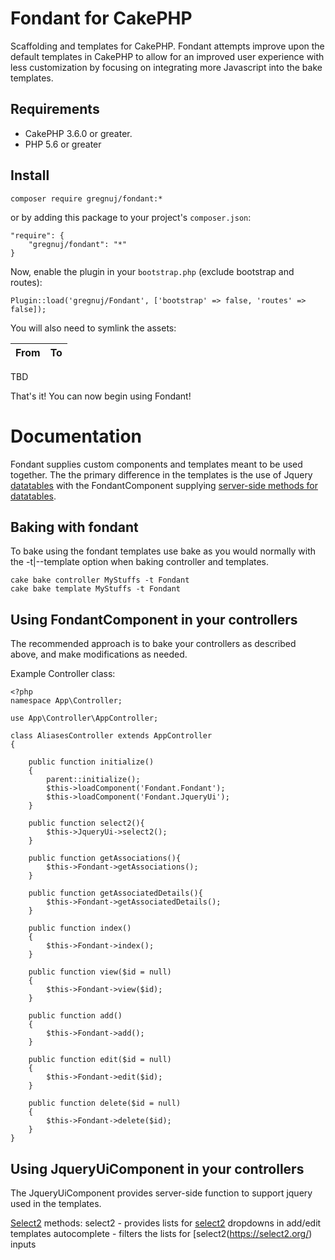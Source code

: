 # Fondant for CakePHP

Scaffolding and templates for CakePHP.
Fondant attempts improve upon the default templates in CakePHP to allow for an improved user experience with less customization by focusing on integrating more Javascript into the bake templates. 

## Requirements

* CakePHP 3.6.0 or greater.
* PHP 5.6 or greater

## Install

```
composer require gregnuj/fondant:*
```

or by adding this package to your project's `composer.json`:

```
"require": {
	"gregnuj/fondant": "*"
}
```

Now, enable the plugin in your `bootstrap.php` (exclude bootstrap and routes):

```
Plugin::load('gregnuj/Fondant', ['bootstrap' => false, 'routes' => false]);
```

You will also need to symlink the assets:

|From                                                    |To                             |
|--------------------------------------------------------|-------------------------------|
TBD

That's it! You can now begin using Fondant!

# Documentation
Fondant supplies custom components and templates meant to be used together.  The the primary difference in the templates is the use of Jquery [datatables](https://datatables.net/) with the FondantComponent supplying [server-side methods for datatables](https://datatables.net/manual/server-side).

## Baking with fondant
To bake using the fondant templates use bake as you would normally with the -t|--template option when baking controller and templates.
```
cake bake controller MyStuffs -t Fondant
cake bake template MyStuffs -t Fondant
```

## Using FondantComponent in your controllers
The recommended approach is to bake your controllers as described above, and make modifications as needed.

Example Controller class:
```
<?php
namespace App\Controller;

use App\Controller\AppController;

class AliasesController extends AppController
{

    public function initialize()
    {
        parent::initialize();
        $this->loadComponent('Fondant.Fondant');
        $this->loadComponent('Fondant.JqueryUi');
    }

    public function select2(){
        $this->JqueryUi->select2();
    }

    public function getAssociations(){
        $this->Fondant->getAssociations();
    }

    public function getAssociatedDetails(){
        $this->Fondant->getAssociatedDetails();
    }

    public function index()
    {
        $this->Fondant->index();
    }

    public function view($id = null)
    {
        $this->Fondant->view($id);
    }

    public function add()
    {
        $this->Fondant->add();
    }

    public function edit($id = null)
    {
        $this->Fondant->edit($id);
    }

    public function delete($id = null)
    {
        $this->Fondant->delete($id);
    }
}
```

## Using JqueryUiComponent in your controllers
The JqueryUiComponent provides server-side function to support jquery used in the templates.

[Select2]() methods:
select2 - provides lists for [select2](https://select2.org/) dropdowns in add/edit templates
autocomplete - filters the lists for [select2(https://select2.org/) inputs
